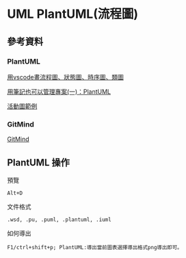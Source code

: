 # UML PlantUML(流程圖)

## 參考資料

### PlantUML

[用vscode畫流程圖、狀態圖、時序圖、類圖](https://codertw.com/%E7%A8%8B%E5%BC%8F%E8%AA%9E%E8%A8%80/717418/)

[用筆記也可以管理專案(一)：PlantUML](https://jonny-huang.github.io/projects/01_plantuml/)

[活動圖範例](https://plantuml.com/zh/activity-diagram-beta)

### GitMind

[GitMind](https://gitmind.com/tw/)

## PlantUML 操作

預覽

	Alt+D

文件格式

	.wsd, .pu, .puml, .plantuml, .iuml

如何導出

	F1/ctrl+shift+p; PlantUML:導出當前圖表選擇導出格式png導出即可。